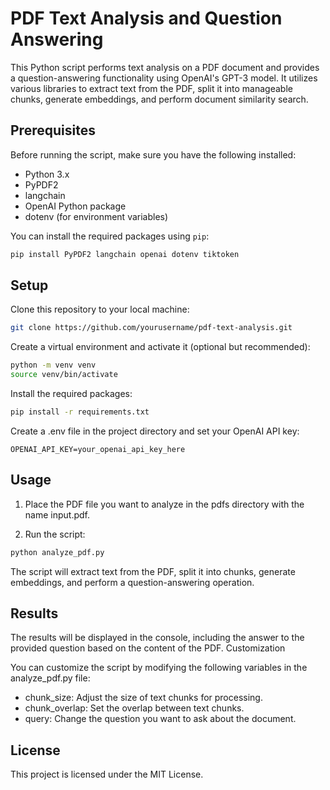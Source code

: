 # PDF Text Analysis and Question Answering

This Python script performs text analysis on a PDF document and provides a question-answering functionality using OpenAI's GPT-3 model. It utilizes various libraries to extract text from the PDF, split it into manageable chunks, generate embeddings, and perform document similarity search.

## Prerequisites

Before running the script, make sure you have the following installed:

- Python 3.x
- PyPDF2
- langchain
- OpenAI Python package
- dotenv (for environment variables)

You can install the required packages using `pip`:

```bash
pip install PyPDF2 langchain openai dotenv tiktoken
```

## Setup

Clone this repository to your local machine:

```bash
git clone https://github.com/yourusername/pdf-text-analysis.git
```
Create a virtual environment and activate it (optional but recommended):

```bash
python -m venv venv
source venv/bin/activate
```
Install the required packages:

```bash
pip install -r requirements.txt
```
Create a .env file in the project directory and set your OpenAI API key:

```dotenv
OPENAI_API_KEY=your_openai_api_key_here
```

## Usage

1. Place the PDF file you want to analyze in the pdfs directory with the name input.pdf.

2. Run the script:

```bash
python analyze_pdf.py
```
The script will extract text from the PDF, split it into chunks, generate embeddings, and perform a question-answering operation.

## Results

The results will be displayed in the console, including the answer to the provided question based on the content of the PDF.
Customization

You can customize the script by modifying the following variables in the analyze_pdf.py file:

   - chunk_size: Adjust the size of text chunks for processing.
   - chunk_overlap: Set the overlap between text chunks.
   - query: Change the question you want to ask about the document.

## License

This project is licensed under the MIT License.